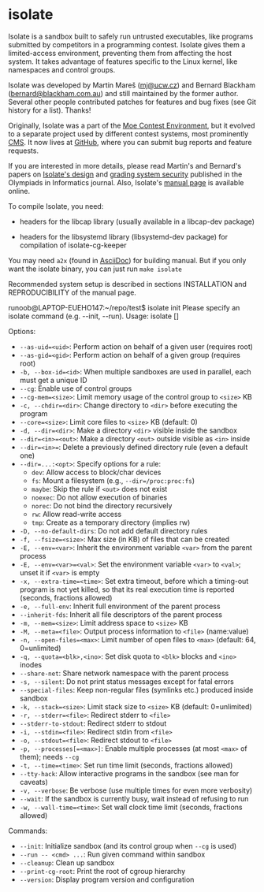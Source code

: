 # isolate

Isolate is a sandbox built to safely run untrusted executables, like
programs submitted by competitors in a programming contest. Isolate
gives them a limited-access environment, preventing them from affecting
the host system. It takes advantage of features specific to the Linux
kernel, like namespaces and control groups.

Isolate was developed by Martin Mareš (<mj@ucw.cz>) and Bernard Blackham
(<bernard@blackham.com.au>) and still maintained by the former author.
Several other people contributed patches for features and bug fixes
(see Git history for a list). Thanks!

Originally, Isolate was a part of the [Moe Contest Environment](http://www.ucw.cz/moe/),
but it evolved to a separate project used by different
contest systems, most prominently [CMS](https://github.com/cms-dev/cms).
It now lives at [GitHub](https://github.com/ioi/isolate),
where you can submit bug reports and feature requests.

If you are interested in more details, please read Martin's and Bernard's
papers on [Isolate's design](https://mj.ucw.cz/papers/isolate.pdf) and
[grading system security](https://mj.ucw.cz/papers/secgrad.pdf) published
in the Olympiads in Informatics journal.
Also, Isolate's [manual page](http://www.ucw.cz/moe/isolate.1.html)
is available online.

To compile Isolate, you need:

- headers for the libcap library (usually available in a libcap-dev package)

- headers for the libsystemd library (libsystemd-dev package) for compilation
  of isolate-cg-keeper

You may need `a2x` (found in [AsciiDoc](https://asciidoc-py.github.io/a2x.1.html)) for building manual.
But if you only want the isolate binary, you can just run `make isolate`

Recommended system setup is described in sections INSTALLATION and REPRODUCIBILITY
of the manual page.

runoob@LAPTOP-EUEHO147:~/repo/test$ isolate init
Please specify an isolate command (e.g. --init, --run).
Usage: isolate [<options>] <command>

Options:

- `--as-uid=<uid>`: Perform action on behalf of a given user (requires root)
- `--as-gid=<gid>`: Perform action on behalf of a given group (requires root)
- `-b, --box-id=<id>`: When multiple sandboxes are used in parallel, each must get a unique ID
- `--cg`: Enable use of control groups
- `--cg-mem=<size>`: Limit memory usage of the control group to `<size>` KB
- `-c, --chdir=<dir>`: Change directory to `<dir>` before executing the program
- `--core=<size>`: Limit core files to `<size>` KB (default: 0)
- `-d, --dir=<dir>`: Make a directory `<dir>` visible inside the sandbox
- `--dir=<in>=<out>`: Make a directory `<out>` outside visible as `<in>` inside
- `--dir=<in>=`: Delete a previously defined directory rule (even a default one)
- `--dir=...:<opt>`: Specify options for a rule:
  - `dev`: Allow access to block/char devices
  - `fs`: Mount a filesystem (e.g., `--dir=/proc:proc:fs`)
  - `maybe`: Skip the rule if `<out>` does not exist
  - `noexec`: Do not allow execution of binaries
  - `norec`: Do not bind the directory recursively
  - `rw`: Allow read-write access
  - `tmp`: Create as a temporary directory (implies rw)
- `-D, --no-default-dirs`: Do not add default directory rules
- `-f, --fsize=<size>`: Max size (in KB) of files that can be created
- `-E, --env=<var>`: Inherit the environment variable `<var>` from the parent process
- `-E, --env=<var>=<val>`: Set the environment variable `<var>` to `<val>`; unset it if `<var>` is empty
- `-x, --extra-time=<time>`: Set extra timeout, before which a timing-out program is not yet killed, so that its real execution time is reported (seconds, fractions allowed)
- `-e, --full-env`: Inherit full environment of the parent process
- `--inherit-fds`: Inherit all file descriptors of the parent process
- `-m, --mem=<size>`: Limit address space to `<size>` KB
- `-M, --meta=<file>`: Output process information to `<file>` (name:value)
- `-n, --open-files=<max>`: Limit number of open files to `<max>` (default: 64, 0=unlimited)
- `-q, --quota=<blk>,<ino>`: Set disk quota to `<blk>` blocks and `<ino>` inodes
- `--share-net`: Share network namespace with the parent process
- `-s, --silent`: Do not print status messages except for fatal errors
- `--special-files`: Keep non-regular files (symlinks etc.) produced inside sandbox
- `-k, --stack=<size>`: Limit stack size to `<size>` KB (default: 0=unlimited)
- `-r, --stderr=<file>`: Redirect stderr to `<file>`
- `--stderr-to-stdout`: Redirect stderr to stdout
- `-i, --stdin=<file>`: Redirect stdin from `<file>`
- `-o, --stdout=<file>`: Redirect stdout to `<file>`
- `-p, --processes[=<max>]`: Enable multiple processes (at most `<max>` of them); needs `--cg`
- `-t, --time=<time>`: Set run time limit (seconds, fractions allowed)
- `--tty-hack`: Allow interactive programs in the sandbox (see man for caveats)
- `-v, --verbose`: Be verbose (use multiple times for even more verbosity)
- `--wait`: If the sandbox is currently busy, wait instead of refusing to run
- `-w, --wall-time=<time>`: Set wall clock time limit (seconds, fractions allowed)

Commands:

- `--init`: Initialize sandbox (and its control group when `--cg` is used)
- `--run -- <cmd> ...`: Run given command within sandbox
- `--cleanup`: Clean up sandbox
- `--print-cg-root`: Print the root of cgroup hierarchy
- `--version`: Display program version and configuration
